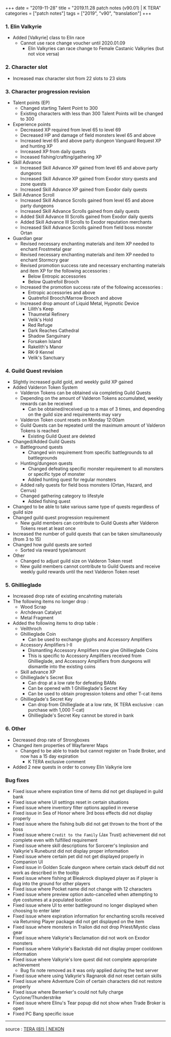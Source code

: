 +++
date = "2019-11-28"
title = "2019.11.28 patch notes (v90.01) | K TERA"
categories = ["patch notes"]
tags = ["2019", "v90", "translation"]
+++

### 1. Elin Valkyrie
- Added [Valkyrie] class to Elin race
  - Cannot use race change voucher until 2020.01.09
    - Elin Valkyries can race change to Female Castanic Valkyries (but not vice versa)

### 2. Character slot
- Increased max character slot from 22 slots to 23 slots

### 3. Character progression revision
- Talent points (EP)
  - Changed starting Talent Point to 300
  - Existing characters with less than 300 Talent Points will be changed to 300
- Experience points
  - Decreased XP required from level 65 to level 69
  - Decreased HP and damage of field monsters level 65 and above
  - Increased level 65 and above party dungeon Vanguard Request XP and hunting XP
  - Inrceased XP from daily quests
  - Inceased fishing/crafting/gathering XP
- Skill Advance
  - Increased Skill Advance XP gained from level 65 and above party dungeons
  - Increased Skill Advance XP gained from Exodor story quests and zone quests
  - Increased Skill Advance XP gained from Exodor daily quests
- Skill Advance Scroll
  - Increased Skill Advance Scrolls gained from level 65 and above party dungeons
  - Increased Skill Advance Scrolls gained from daily quests
  - Added Skill Advance III Scrolls gained from Exodor daily quests
  - Added Skill Advance III Scrolls to Exodor reputation merchants
  - Increased Skill Advance Scrolls gained from field boss monster Ortan
- Guardian gear
  - Revised necessary enchanting materials and item XP needed to enchant Frostmetal gear
  - Revised necessary enchanting materials and item XP needed to enchant Stormcry gear
  - Revised promotion success rate and necessary enchanting materials and item XP for the following accessories :
    - Below Entropic accessories
    - Below Quatrefoil Brooch
  - Increased the promotion success rate of the following accessories :
    - Entropic accessories and above
    - Quatrefoil Brooch/Marrow Brooch and above
  - Increased drop amount of Liquid Metal, Hypnotic Device
    - Lilith's Keep
    - Thaumetal Refinery
    - Velik's Hold
    - Red Refuge
    - Dark Reaches Cathedral
    - Shadow Sanguinary
    - Forsaken Island
    - Rakelith's Manor
    - RK-9 Kennel
    - Velik's Sanctuary

### 4. Guild Quest revision
- Slightly increased guild gold, and weekly guild XP gained
- Added Valderon Token System
  - Valderon Tokens can be obtained via completing Guild Quests
  - Depending on the amount of Valderon Tokens accumulated, weekly rewards can be received
    - Can be obtained/received up to a max of 3 times, and depending on the guild size and requirements may vary
  - Valderon Token count resets on Monday 12:00am
  - Guild Quests can be repeated until the maximum amount of Valderon Tokens is reached
    - Existing Guild Quest are deleted
- Changed/Added Guild Quests
  - Battleground quests
    - Changed win requirement from specific battlegrounds to all battlegrounds
  - Hunting/dungeon quests
    - Changed defeating specific monster requirement to all monsters or specific type of monster
    - Added hunting quest for regular monsters
  - Added rally quests for field boss monsters (Ortan, Hazard, and Cerrus)
  - Changed gathering category to lifestyle
    - Added fishing quest
- Changed to be able to take various same type of quests regardless of guild size
- Changed guild quest progression requirement
  - New guild members can contribute to Guild Quests after Valderon Tokens reset at least once
- Increased the number of guild quests that can be taken simultaneously (from 3 to 15)
- Changed how guild quests are sorted
  - Sorted via reward type/amount
- Other
  - Changed to adjust guild size on Valderon Token reset
  - New guild members cannot contribute to Guild Quests and receive weekly guild rewards until the next Valderon Token reset

### 5. Ghillieglade
- Increased drop rate of existing encahnting materials
- The following items no longer drop :
  - Wood Scrap
  - Archdevan Catalyst
  - Metal Fragment
- Added the following items to drop table :
  - Veilthroch
  - Ghillieglade Coin
    - Can be used to exchange glyphs and Accessory Amplifiers
  - Accessory Amplifiers I-II
    - Dismantling Accessory Amplifiers now give Ghillieglade Coins
    - This is specific to Accessory Amplifiers received from Ghillieglade, and Accessory Amplifiers from dungeons will dismantle into the existing coins
  - Skill advance XP
  - Ghillieglade's Secret Box
    - Can drop at a low rate for defeating BAMs
    - Can be opened with 1 Ghillieglade's Secret Key
    - Can be used to obtain progression tokens and other T-cat items
  - Ghillieglade's Secret Key
    - Can drop from Ghillieglade at a low rate, (K TERA exclusive : can purchase with 1,000 T-cat)
    - Ghillieglade's Secret Key cannot be stored in bank

### 6. Other
- Decreased drop rate of Strongboxes
- Changed item properties of Wayfarerer Maps
  - Changed to be able to trade but cannot register on Trade Broker, and now has a 15 day expiration
    - K TERA exclusive comment
- Added 2 new quests in order to convey Elin Valkyrie lore

### Bug fixes
- Fixed issue where expiration time of items did not get displayed in guild bank
- Fixed issue where UI settings reset in certain situations
- Fixed issue where inventory filter options applied in reverse
- Fixed issue in Sea of Honor where 3rd boss effects did not display properly
- Fixed issue where the fishing bulb did not get thrown to the front of the boss
- Fixed issue where `Credit to the Family` (Jax Trust) achievement did not complete even with fulfilled requirement
- Fixed issue where skill descriptions for Sorcerer's Implosion and Valkyrie's Runeburst did not display proper information
- Fixed issue where certain pet did not get displayed properly in Companion UI
- Fixed issue in Golden Scale dungeon where certain stack debuff did not work as described in the tooltip
- Fixed issue where fishing at Bleakrock displayed player as if player is dug into the ground for other players
- Fixed issue where Pocket name did not change with 12 characters
- Fixed issue where preview option auto-cancelled when attempting to dye costumes at a populated location
- Fixed issue where UI to enter battleground no longer displayed when choosing to enter later
- Fixed issue where expiration information for enchanting scrolls received via Returning Player package did not get displayed on the item
- Fixed issue where monsters in Trailon did not drop Priest/Mystic class gear
- Fixed issue where Valkyrie's Reclamation did not work on Exodor monsters
- Fixed issue where Valkyrie's Backstab did not display proper cooldown information
- Fixed issue where Valkyrie's lore quest did not complete appropriate achievement
  - Bug fix note removed as it was only applied during the test server
- Fixed issue where using Valkyrie's Ragnarok did not reset certain skills
- Fixed issue where Adventure Coin of certain characters did not restore properly
- Fixed issue where Berserker's could not fully charge Cyclone/Thunderstrike
- Fixed issue where Elinu's Tear popup did not show when Trade Broker is open
- Fixed PC Bang specific issue

----

source : [TERA 테라 | NEXON](http://tera.nexon.com/news/update/view.aspx?n4articlesn=418)
